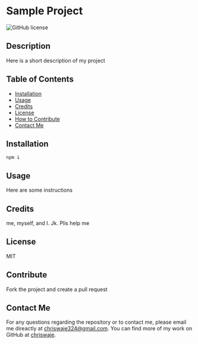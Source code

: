 # Sample Project

 ![GitHub license](https://img.shields.io/badge/license-MIT-blue.svg)

## Description

Here is a short description of my project

## Table of Contents

- [Installation](#installation)
- [Usage](#usage)
- [Credits](#credits)
- [License](#license)
- [How to Contribute](#contribute)
- [Contact Me](#contact-me)

## Installation

````
npm i
````

## Usage

Here are some instructions

## Credits

me, myself, and I. Jk. Plis help me


## License
 MIT

## Contribute

Fork the project and create a pull request

## Contact Me

For any questions regarding the repository or to contact me, please email me direactly at [chriswaje324@gmail.com](mailto:chriswaje324@gmail.com). You can find more of my work on GitHub at [chriswaje](https://github.com/chriswaje).
        